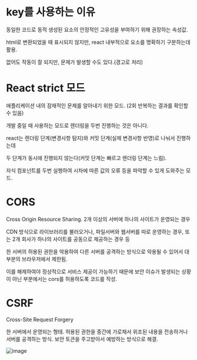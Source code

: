 # key를 사용하는 이유
동일한 코드로 동적 생성된 요소의 안정적인 고유성을 부여하기 위해 권장하는 속성값.

html로 변환되었을 때 표시되지 않지만, react 내부적으로 요소를 명확하기 구분하는데 활용.

없어도 작동이 잘 되지만, 문제가 발생할 수도 있다.(경고로 처리)

# React strict 모드
애플리케이션 내의 잠재적인 문제를 알아내기 위한 모드. (2회 반복하는 결과를 확인할 수 있음)

개발 중일 때 사용하는 모드로 렌더링을 두번 진행하는 것은 아니다.

react는 렌더링 단계(변경사항 탐지)와 커밋 단계(실제 변경사항 반영)로 나눠서 진행하는데

두 단계가 동시에 진행되지 않는다(커밋 단계는 빠르고 렌더링 단계는 느림).

자식 컴포넌트를 두번 실행하여 시차에 따른 값의 오류 등을 파악할 수 있게 도와주는 모드.

# CORS
Cross Origin Resource Sharing. 2개 이상의 서버에 하나의 사이트가 운영되는 경우

CDN 방식으로 라이브러리를 불러오거나, 파일서버와 웹서버를 따로 운영하는 경우, 또는 2개 회사가 하나의 사이트를 공동으로 제공하는 경우 등

한 서버의 허용된 권한을 악용하여 다른 서버를 공격하는 방식으로 악용될 수 있어서 대부분의 브라우저에서 제한됨.

이를 해제하여야 정상적으로 서비스 제공이 가능하기 때문에 보안 이슈가 발생되는 상황이 아닌 부분에서는 cors를 허용하도록 코드를 작성.

# CSRF
Cross-Site Request Forgery

한 서버에서 운영되는 형태. 허용된 권한을 중간에 가로채서 위조된 내용을 전송하거나 서버를 공격하는 방식. 보안 토큰을 주고받아서 예방하는 방식으로 해결.

![image](https://github.com/tiblo/React_edu/assets/34559256/fced97c3-4f88-4328-9e3a-2e15a148bbfb)
